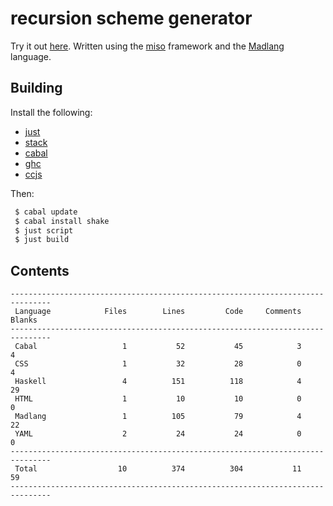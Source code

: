 # recursion scheme generator

Try it out [here](http://vmchale.com/recursion-scheme-generator/index.html).
Written using the [miso](https://haskell-miso.org) framework and the
[Madlang](https://github.com/vmchale/madlang) language.

## Building

Install the following:

  * [just](https://github.com/casey/just)
  * [stack](https://docs.haskellstack.org/en/stable/README/)
  * [cabal](https://www.haskell.org/cabal/download.html)
  * [ghc](https://www.haskell.org/ghc/download.html)
  * [ccjs](https://www.npmjs.com/package/closurecompiler)

Then:

```bash
 $ cabal update
 $ cabal install shake
 $ just script
 $ just build
```

## Contents

```
-------------------------------------------------------------------------------
 Language            Files        Lines         Code     Comments       Blanks
-------------------------------------------------------------------------------
 Cabal                   1           52           45            3            4
 CSS                     1           32           28            0            4
 Haskell                 4          151          118            4           29
 HTML                    1           10           10            0            0
 Madlang                 1          105           79            4           22
 YAML                    2           24           24            0            0
-------------------------------------------------------------------------------
 Total                  10          374          304           11           59
-------------------------------------------------------------------------------
```
